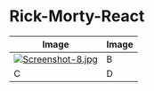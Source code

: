 # Rick-Morty-React


|Image|Image|
|--------|--------|
| [![Screenshot-8.jpg](https://i.postimg.cc/6QNMzyZG/Screenshot-8.jpg)](https://postimg.cc/gxNy2cNY)   |    B    |
|    C    |    D    |
